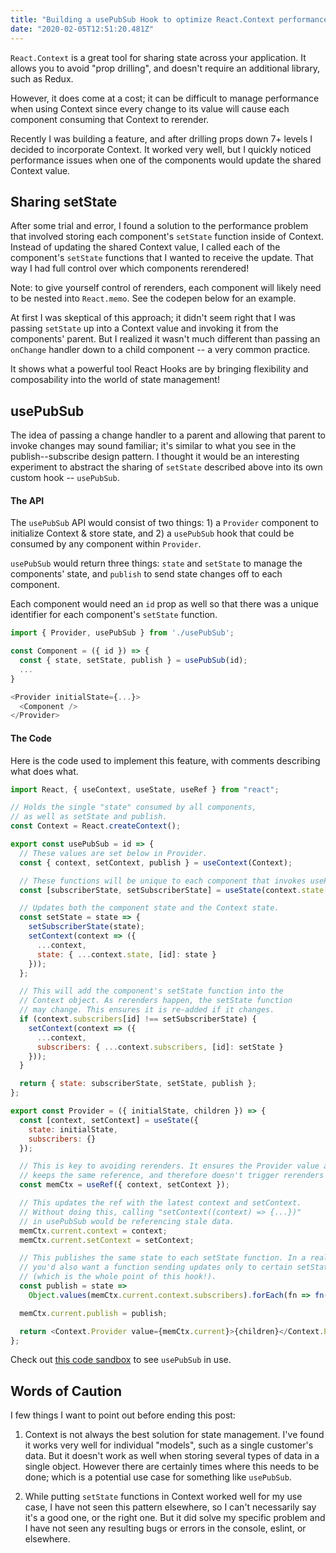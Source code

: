 ```yaml
---
title: "Building a usePubSub Hook to optimize React.Context performance"
date: "2020-02-05T12:51:20.481Z"
---
```


`React.Context` is a great tool for sharing state across your application. It allows you to avoid "prop drilling", and doesn't require an additional library, such as Redux.

However, it does come at a cost; it can be difficult to manage performance when using Context since every change to its value will cause each component consuming that Context to rerender.

Recently I was building a feature, and after drilling props down 7+ levels I decided to incorporate Context. It worked very well, but I quickly noticed performance issues when one of the components would update the shared Context value.

## Sharing setState 

After some trial and error, I found a solution to the performance problem that involved storing each component's `setState` function inside of Context. Instead of updating the shared Context value, I called each of the component's `setState` functions that I wanted to receive the update. That way I had full control over which components rerendered! 

Note: to give yourself control of rerenders, each component will likely need to be nested into `React.memo`. See the codepen below for an example.

At first I was skeptical of this approach; it didn't seem right that I was passing `setState` up into a Context value and invoking it from the components' parent. But I realized it wasn't much different than passing an `onChange` handler down to a child component -- a very common practice. 

It shows what a powerful tool React Hooks are by bringing flexibility and composability into the world of state management!

## usePubSub

The idea of passing a change handler to a parent and allowing that parent to invoke changes may sound familiar; it's similar to what you see in the publish--subscribe design pattern. I thought it would be an interesting experiment to abstract the sharing of `setState` described above into its own custom hook -- `usePubSub`.

#### The API

The `usePubSub` API would consist of two things: 1) a `Provider` component to initialize Context & store state, and 2) a `usePubSub` hook that could be consumed by any component within `Provider`. 

`usePubSub` would return three things: `state` and `setState` to manage the components' state, and `publish` to send state changes off to each component. 

Each component would need an `id` prop as well so that there was a unique identifier for each component's `setState` function. 

```js
import { Provider, usePubSub } from './usePubSub';

const Component = ({ id }) => {
  const { state, setState, publish } = usePubSub(id);
  ...
}

<Provider initialState={...}>
  <Component />
</Provider>
```

#### The Code

Here is the code used to implement this feature, with comments describing what does what.

```js
import React, { useContext, useState, useRef } from "react";

// Holds the single "state" consumed by all components,
// as well as setState and publish.
const Context = React.createContext();

export const usePubSub = id => {
  // These values are set below in Provider.
  const { context, setContext, publish } = useContext(Context);

  // These functions will be unique to each component that invokes usePubSub.
  const [subscriberState, setSubscriberState] = useState(context.state[id]);

  // Updates both the component state and the Context state.
  const setState = state => {
    setSubscriberState(state);
    setContext(context => ({
      ...context,
      state: { ...context.state, [id]: state }
    }));
  };

  // This will add the component's setState function into the 
  // Context object. As rerenders happen, the setState function
  // may change. This ensures it is re-added if it changes.
  if (context.subscribers[id] !== setSubscriberState) {
    setContext(context => ({
      ...context,
      subscribers: { ...context.subscribers, [id]: setState }
    }));
  }

  return { state: subscriberState, setState, publish };
};

export const Provider = ({ initialState, children }) => {
  const [context, setContext] = useState({
    state: initialState,
    subscribers: {}
  });

  // This is key to avoiding rerenders. It ensures the Provider value always 
  // keeps the same reference, and therefore doesn't trigger rerenders
  const memCtx = useRef({ context, setContext });

  // This updates the ref with the latest context and setContext.
  // Without doing this, calling "setContext((context) => {...})"
  // in usePubSub would be referencing stale data.
  memCtx.current.context = context;
  memCtx.current.setContext = setContext;

  // This publishes the same state to each setState function. In a real word scenario
  // you'd also want a function sending updates only to certain setState functions
  // (which is the whole point of this hook!).
  const publish = state =>
    Object.values(memCtx.current.context.subscribers).forEach(fn => fn(state));

  memCtx.current.publish = publish;

  return <Context.Provider value={memCtx.current}>{children}</Context.Provider>;
};

```

Check out [this code sandbox](https://codesandbox.io/s/quirky-thunder-07z0d) to see `usePubSub` in use.



## Words of Caution

I few things I want to point out before ending this post:

1. Context is not always the best solution for state management. I've found it works very well for individual "models", such as a single customer's data. But it doesn't work as well when storing several types of data in a single object. However there are certainly times where this needs to be done; which is a potential use case for something like `usePubSub`.

2. While putting `setState` functions in Context worked well for my use case, I have not seen this pattern elsewhere, so I can't necessarily say it's a good one, or the right one. But it did solve my specific problem and I have not seen any resulting bugs or errors in the console, eslint, or elsewhere.